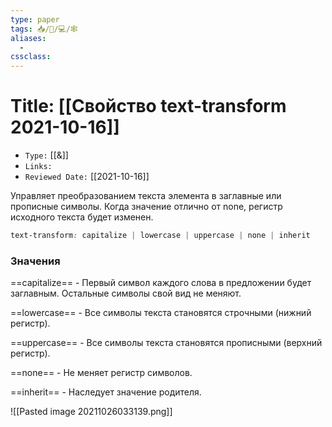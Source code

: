```yaml
---
type: paper
tags: 📥️/📜️/💻/🕸
aliases:
  - 
cssclass: 
---
```




# Title: **[[Свойство text-transform 2021-10-16]]**
- `Type:` [[&]]
- `Links:`
- `Reviewed Date:` [[2021-10-16]]


Управляет преобразованием текста элемента в заглавные или прописные символы. Когда значение отлично от none, регистр исходного текста будет изменен.

```css
text-transform: capitalize | lowercase | uppercase | none | inherit
```

### Значения

==capitalize== - Первый символ каждого слова в предложении будет заглавным. Остальные символы свой вид не меняют.

==lowercase== - Все символы текста становятся строчными (нижний регистр).

==uppercase== - Все символы текста становятся прописными (верхний регистр).

==none== - Не меняет регистр символов.

==inherit== - Наследует значение родителя.


![[Pasted image 20211026033139.png]]